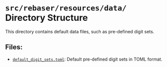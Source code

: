 # `src/rebaser/resources/data/` Directory Structure

This directory contains default data files, such as pre-defined digit sets.

## Files:

*   [`default_digit_sets.toml`](src/rebaser/resources/data/default_digit_sets.toml): Default pre-defined digit sets in TOML format.
